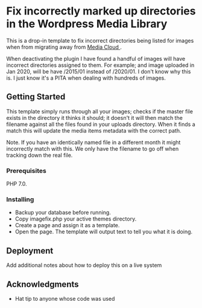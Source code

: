 # Fix incorrectly marked up directories in the Wordpress Media Library 

This is a drop-in template to fix incorrect directories being listed for images when from migrating away from [Media Cloud
](https://github.com/Interfacelab/ilab-media-tools).

When deactivating the plugin I have found a handful of images will have incorrect directories assigned to them. For example; and image uploaded in Jan 2020, will be have /2015/01 instead of /2020/01. I don't know why this is. I just know it's a PITA when dealing with hundreds of images.


## Getting Started

This template simply runs through all your images; checks if the master file exists in the directory it thinks it should; it doesn't it will then match the filename against all the files found in your uploads directory. When it finds a match this will update the media items metadata with the correct path.  

Note. If you have an identically named file in a different month it might incorrectly match with this. We only have the filename to go off when tracking down the real file.

### Prerequisites

PHP 7.0.

### Installing

* Backup your database before running.
* Copy imagefix.php your active themes directory.
* Create a page and assign it as a template. 
* Open the page. The template will output text to tell you what it is doing. 

## Deployment

Add additional notes about how to deploy this on a live system

## Acknowledgments

* Hat tip to anyone whose code was used